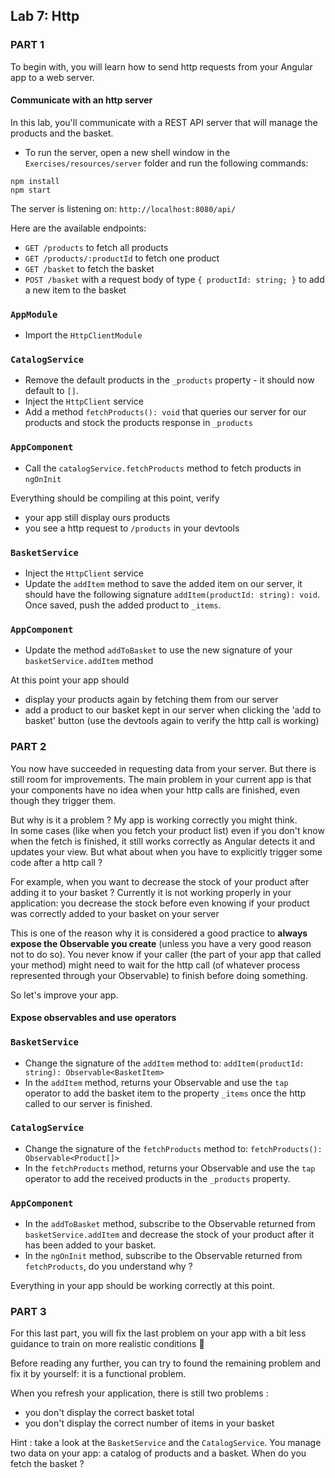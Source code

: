 ## Lab 7: Http

### PART 1

To begin with, you will learn how to send http requests from your Angular app to a web server.

#### Communicate with an http server

In this lab, you'll communicate with a REST API server that will manage the products and the basket.

- To run the server, open a new shell window in the `Exercises/resources/server` folder and run the following commands:

```shell
npm install
npm start
```

The server is listening on: `http://localhost:8080/api/`

Here are the available endpoints:

- `GET /products` to fetch all products
- `GET /products/:productId` to fetch one product
- `GET /basket` to fetch the basket
- `POST /basket` with a request body of type `{ productId: string; }` to add a new item to the basket

### `AppModule`

- Import the `HttpClientModule`

### `CatalogService`

- Remove the default products in the `_products` property - it should now default to `[]`.
- Inject the `HttpClient` service
- Add a method `fetchProducts(): void` that queries our server for our products and stock the products response in `_products`

### `AppComponent`

- Call the `catalogService.fetchProducts` method to fetch products in `ngOnInit`

Everything should be compiling at this point, verify 
- your app still display ours products
- you see a http request to `/products` in your devtools

### `BasketService`

- Inject the `HttpClient` service
- Update the `addItem` method to save the added item on our server, it should have the following signature `addItem(productId: string): void`. Once saved, push the added product to `_items`.

### `AppComponent`

- Update the method `addToBasket` to use the new signature of your `basketService.addItem` method

At this point your app should
- display your products again by fetching them from our server
- add a product to our basket kept in our server when clicking the 'add to basket' button (use the devtools again to verify the http call is working)

<div class="pb"></div>

### PART 2

You now have succeeded in requesting data from your server. But there is still room for improvements. The main problem in your current app is that your components have no idea when your http calls are finished, even though they trigger them.

But why is it a problem ? My app is working correctly you might think.  
In some cases (like when you fetch your product list) even if you don't know when the fetch is finished, it still works correctly as Angular detects it and updates your view. But what about when you have to explicitly trigger some code after a http call ?

For example, when you want to decrease the stock of your product after adding it to your basket ? Currently it is not working properly in your application: you decrease the stock before even knowing if your product was correctly added to your basket on your server

This is one of the reason why it is considered a good practice to **always expose the Observable you create** (unless you have a very good reason not to do so). You never know if your caller (the part of your app that called your method) might need to wait for the http call (of whatever process represented through your Observable) to finish before doing something.

So let's improve your app.

#### Expose observables and use operators

### `BasketService`

- Change the signature of the `addItem` method to: `addItem(productId: string): Observable<BasketItem>`
- In the `addItem` method, returns your Observable and use the `tap` operator to add the basket item to the property `_items` once the http called to our server is finished.

### `CatalogService`

- Change the signature of the `fetchProducts` method to: `fetchProducts(): Observable<Product[]>`
- In the `fetchProducts` method, returns your Observable and use the `tap` operator to add the received products in the `_products` property.

### `AppComponent`

- In the `addToBasket` method, subscribe to the Observable returned from `basketService.addItem` and decrease the stock of your product after it has been added to your basket.
- In the `ngOnInit` method, subscribe to the Observable returned from `fetchProducts`, do you understand why ?

Everything in your app should be working correctly at this point.

<div class="pb"></div>

### PART 3

For this last part, you will fix the last problem on your app with a bit less guidance to train on more realistic conditions 🙂  

Before reading any further, you can try to found the remaining problem and fix it by yourself: it is a functional problem.  

When you refresh your application, there is still two problems : 
- you don't display the correct basket total 
- you don't display the correct number of items in your basket

Hint : take a look at the `BasketService` and the `CatalogService`. You manage two data on your app: a catalog of products and a basket. When do you fetch the basket ?

<div class="pb"></div>



